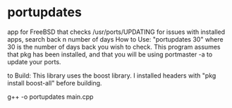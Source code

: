 # portupdates
app for FreeBSD that checks /usr/ports/UPDATING for issues with installed apps, search back n number of days
How to Use:
"portupdates 30" where 30 is the number of days back you wish to check.
This program assumes that pkg has been installed, and that you will be using portmaster -a to update your ports.


to Build:
This library uses the boost library. I installed headers with "pkg install boost-all" before building.

g++ -o portupdates main.cpp
